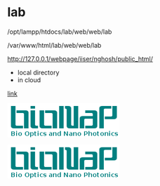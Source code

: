 # lab

/opt/lampp/htdocs/lab/web/web/lab

/var/www/html/lab/web/web/lab

http://127.0.0.1/webpage/iiser/nghosh/public_html/

- local directory
- in cloud

[link](https://www.iiserkol.ac.in/~nghosh)

![logo](./image/logo.png)

[![click](./image/logo.png)](https://www.iiserkol.ac.in/~nghosh)
